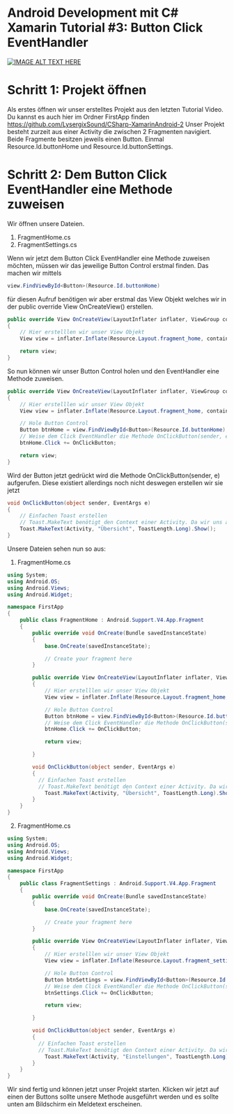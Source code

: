 Android Development mit C# Xamarin Tutorial #3: Button Click EventHandler
=========================================================================

[![IMAGE ALT TEXT HERE](https://img.youtube.com/vi/4olqbw-a0Js/0.jpg)](https://www.youtube.com/watch?v=4olqbw-a0Js)

Schritt 1: Projekt öffnen
============================
Als erstes öffnen wir unser erstelltes Projekt aus den letzten Tutorial Video.
Du kannst es auch hier im Ordner FirstApp finden https://github.com/LysergixSound/CSharp-XamarinAndroid-2
Unser Projekt besteht zurzeit aus einer Activity die zwischen 2 Fragmenten navigiert.
Beide Fragmente besitzen jeweils einen Button. Einmal Resource.Id.buttonHome und Resource.Id.buttonSettings.

Schritt 2: Dem Button Click EventHandler eine Methode zuweisen
==============================================================
Wir öffnen unsere Dateien.
1. FragmentHome.cs
2. FragmentSettings.cs

Wenn wir jetzt dem Button Click EventHandler eine Methode zuweisen möchten, müssen wir das jeweilige Button Control erstmal finden.
Das machen wir mittels

```cs
view.FindViewById<Button>(Resource.Id.buttonHome)
```

für diesen Aufruf benötigen wir aber erstmal das View Objekt welches wir in der public override View OnCreateView() erstellen.

```cs
public override View OnCreateView(LayoutInflater inflater, ViewGroup container, Bundle savedInstanceState)
{
    // Hier erstelllen wir unser View Objekt
    View view = inflater.Inflate(Resource.Layout.fragment_home, container, false);

    return view;    
}
```

So nun können wir unser Button Control holen und den EventHandler eine Methode zuweisen.

```cs
public override View OnCreateView(LayoutInflater inflater, ViewGroup container, Bundle savedInstanceState)
{
    // Hier erstelllen wir unser View Objekt
    View view = inflater.Inflate(Resource.Layout.fragment_home, container, false);

    // Hole Button Control
    Button btnHome = view.FindViewById<Button>(Resource.Id.buttonHome);
    // Weise dem Click EventHandler die Methode OnClickButton(sender, e) zu
    btnHome.Click += OnClickButton;

    return view;  
}
```

Wird der Button jetzt gedrückt wird die Methode OnClickButton(sender, e) aufgerufen. Diese existiert allerdings noch nicht deswegen erstellen wir sie jetzt

```cs
void OnClickButton(object sender, EventArgs e)
{
    // Einfachen Toast erstellen
    // Toast.MakeText benötigt den Context einer Activity. Da wir uns aber in einer Fragment Datei befinden geben wir Activity als parameter an.
    Toast.MakeText(Activity, "Übersicht", ToastLength.Long).Show();
}
```


Unsere Dateien sehen nun so aus:

1. FragmentHome.cs
  ```cs
  using System;
  using Android.OS;
  using Android.Views;
  using Android.Widget;

  namespace FirstApp
  {
      public class FragmentHome : Android.Support.V4.App.Fragment
      {
          public override void OnCreate(Bundle savedInstanceState)
          {
              base.OnCreate(savedInstanceState);

              // Create your fragment here
          }

          public override View OnCreateView(LayoutInflater inflater, ViewGroup container, Bundle savedInstanceState)
          {
              // Hier erstelllen wir unser View Objekt
              View view = inflater.Inflate(Resource.Layout.fragment_home, container, false);

              // Hole Button Control
              Button btnHome = view.FindViewById<Button>(Resource.Id.buttonHome);
              // Weise dem Click EventHandler die Methode OnClickButton(sender, e) zu
              btnHome.Click += OnClickButton;

              return view;

          }

          void OnClickButton(object sender, EventArgs e)
          {
            // Einfachen Toast erstellen
            // Toast.MakeText benötigt den Context einer Activity. Da wir uns aber in einer Fragment Datei befinden geben wir Activity als parameter an.
              Toast.MakeText(Activity, "Übersicht", ToastLength.Long).Show();
          }
      }
  }
  ```

2. FragmentHome.cs
  ```cs
  using System;
  using Android.OS;
  using Android.Views;
  using Android.Widget;

  namespace FirstApp
  {
      public class FragmentSettings : Android.Support.V4.App.Fragment
      {
          public override void OnCreate(Bundle savedInstanceState)
          {
              base.OnCreate(savedInstanceState);

              // Create your fragment here
          }

          public override View OnCreateView(LayoutInflater inflater, ViewGroup container, Bundle savedInstanceState)
          {
              // Hier erstelllen wir unser View Objekt
              View view = inflater.Inflate(Resource.Layout.fragment_settings, container, false);

              // Hole Button Control
              Button btnSettings = view.FindViewById<Button>(Resource.Id.buttonSettings);
              // Weise dem Click EventHandler die Methode OnClickButton(sender, e) zu
              btnSettings.Click += OnClickButton;

              return view;

          }

          void OnClickButton(object sender, EventArgs e)
          {
            // Einfachen Toast erstellen
            // Toast.MakeText benötigt den Context einer Activity. Da wir uns aber in einer Fragment Datei befinden geben wir Activity als parameter an.
              Toast.MakeText(Activity, "Einstellungen", ToastLength.Long).Show();
          }
      }
  }
  ```


Wir sind fertig und können jetzt unser Projekt starten. Klicken wir jetzt auf einen der Buttons sollte unsere Methode ausgeführt werden und es sollte unten am Bildschirm ein Meldetext erscheinen.
